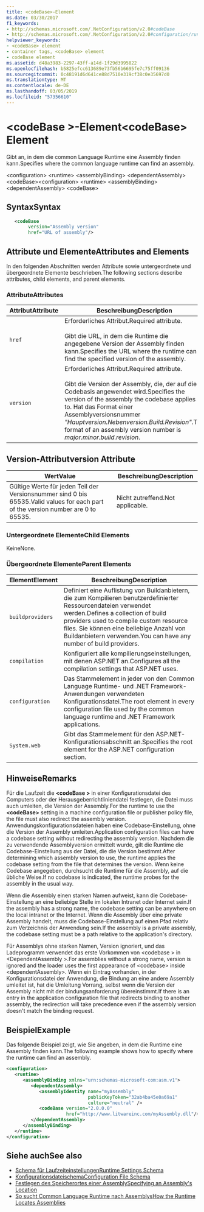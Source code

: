 ```yaml
---
title: <codeBase>-Element
ms.date: 03/30/2017
f1_keywords:
- http://schemas.microsoft.com/.NetConfiguration/v2.0#codeBase
- http://schemas.microsoft.com/.NetConfiguration/v2.0#configuration/runtime/assemblyBinding/dependentAssembly/codeBase
helpviewer_keywords:
- <codeBase> element
- container tags, <codeBase> element
- codeBase element
ms.assetid: d48a3983-2297-43ff-a14d-1f29d3995822
ms.openlocfilehash: b5825efcc613689e73fb56b6695fe7c75ff09136
ms.sourcegitcommit: 0c48191d6d641ce88d7510e319cf38c0e35697d0
ms.translationtype: MT
ms.contentlocale: de-DE
ms.lasthandoff: 03/05/2019
ms.locfileid: "57356610"
---
```

# <a name="codebase-element"></a><span data-ttu-id="b6024-102">\<codeBase >-Element</span><span class="sxs-lookup"><span data-stu-id="b6024-102">\<codeBase> Element</span></span>

<span data-ttu-id="b6024-103">Gibt an, in dem die common Language Runtime eine Assembly finden kann.</span><span class="sxs-lookup"><span data-stu-id="b6024-103">Specifies where the common language runtime can find an assembly.</span></span>

<span data-ttu-id="b6024-104">\<configuration> \<runtime> \<assemblyBinding> \<dependentAssembly> \<codeBase></span><span class="sxs-lookup"><span data-stu-id="b6024-104">\<configuration> \<runtime> \<assemblyBinding> \<dependentAssembly> \<codeBase></span></span>

## <a name="syntax"></a><span data-ttu-id="b6024-105">Syntax</span><span class="sxs-lookup"><span data-stu-id="b6024-105">Syntax</span></span>

```xml
   <codeBase
        version="Assembly version"
        href="URL of assembly"/>
```

## <a name="attributes-and-elements"></a><span data-ttu-id="b6024-106">Attribute und Elemente</span><span class="sxs-lookup"><span data-stu-id="b6024-106">Attributes and Elements</span></span>

<span data-ttu-id="b6024-107">In den folgenden Abschnitten werden Attribute sowie untergeordnete und übergeordnete Elemente beschrieben.</span><span class="sxs-lookup"><span data-stu-id="b6024-107">The following sections describe attributes, child elements, and parent elements.</span></span>

### <a name="attributes"></a><span data-ttu-id="b6024-108">Attribute</span><span class="sxs-lookup"><span data-stu-id="b6024-108">Attributes</span></span>

|<span data-ttu-id="b6024-109">Attribut</span><span class="sxs-lookup"><span data-stu-id="b6024-109">Attribute</span></span>|<span data-ttu-id="b6024-110">Beschreibung</span><span class="sxs-lookup"><span data-stu-id="b6024-110">Description</span></span>|
|---------------|-----------------|
|`href`|<span data-ttu-id="b6024-111">Erforderliches Attribut.</span><span class="sxs-lookup"><span data-stu-id="b6024-111">Required attribute.</span></span><br /><br /> <span data-ttu-id="b6024-112">Gibt die URL, in dem die Runtime die angegebene Version der Assembly finden kann.</span><span class="sxs-lookup"><span data-stu-id="b6024-112">Specifies the URL where the runtime can find the specified version of the assembly.</span></span>|
|`version`|<span data-ttu-id="b6024-113">Erforderliches Attribut.</span><span class="sxs-lookup"><span data-stu-id="b6024-113">Required attribute.</span></span><br /><br /> <span data-ttu-id="b6024-114">Gibt die Version der Assembly, die, der auf die Codebasis angewendet wird.</span><span class="sxs-lookup"><span data-stu-id="b6024-114">Specifies the version of the assembly the codebase applies to.</span></span> <span data-ttu-id="b6024-115">Hat das Format einer Assemblyversionsnummer *"Hauptversion.Nebenversion.Build.Revision"*.</span><span class="sxs-lookup"><span data-stu-id="b6024-115">The format of an assembly version number is *major.minor.build.revision*.</span></span>|

## <a name="version-attribute"></a><span data-ttu-id="b6024-116">Version-Attribut</span><span class="sxs-lookup"><span data-stu-id="b6024-116">version Attribute</span></span>

|<span data-ttu-id="b6024-117">Wert</span><span class="sxs-lookup"><span data-stu-id="b6024-117">Value</span></span>|<span data-ttu-id="b6024-118">Beschreibung</span><span class="sxs-lookup"><span data-stu-id="b6024-118">Description</span></span>|
|-----------|-----------------|
|<span data-ttu-id="b6024-119">Gültige Werte für jeden Teil der Versionsnummer sind 0 bis 65535.</span><span class="sxs-lookup"><span data-stu-id="b6024-119">Valid values for each part of the version number are 0 to 65535.</span></span>|<span data-ttu-id="b6024-120">Nicht zutreffend.</span><span class="sxs-lookup"><span data-stu-id="b6024-120">Not applicable.</span></span>|

### <a name="child-elements"></a><span data-ttu-id="b6024-121">Untergeordnete Elemente</span><span class="sxs-lookup"><span data-stu-id="b6024-121">Child Elements</span></span>

<span data-ttu-id="b6024-122">Keine</span><span class="sxs-lookup"><span data-stu-id="b6024-122">None.</span></span>

### <a name="parent-elements"></a><span data-ttu-id="b6024-123">Übergeordnete Elemente</span><span class="sxs-lookup"><span data-stu-id="b6024-123">Parent Elements</span></span>

|<span data-ttu-id="b6024-124">Element</span><span class="sxs-lookup"><span data-stu-id="b6024-124">Element</span></span>|<span data-ttu-id="b6024-125">Beschreibung</span><span class="sxs-lookup"><span data-stu-id="b6024-125">Description</span></span>|
|-------------|-----------------|
|`buildproviders`|<span data-ttu-id="b6024-126">Definiert eine Auflistung von Buildanbietern, die zum Kompilieren benutzerdefinierter Ressourcendateien verwendet werden.</span><span class="sxs-lookup"><span data-stu-id="b6024-126">Defines a collection of build providers used to compile custom resource files.</span></span> <span data-ttu-id="b6024-127">Sie können eine beliebige Anzahl von Buildanbietern verwenden.</span><span class="sxs-lookup"><span data-stu-id="b6024-127">You can have any number of build providers.</span></span>|
|`compilation`|<span data-ttu-id="b6024-128">Konfiguriert alle kompilierungseinstellungen, mit denen ASP.NET an.</span><span class="sxs-lookup"><span data-stu-id="b6024-128">Configures all the compilation settings that ASP.NET uses.</span></span>|
|`configuration`|<span data-ttu-id="b6024-129">Das Stammelement in jeder von den Common Language Runtime- und .NET Framework-Anwendungen verwendeten Konfigurationsdatei.</span><span class="sxs-lookup"><span data-stu-id="b6024-129">The root element in every configuration file used by the common language runtime and .NET Framework applications.</span></span>|
|`System.web`|<span data-ttu-id="b6024-130">Gibt das Stammelement für den ASP.NET-Konfigurationsabschnitt an.</span><span class="sxs-lookup"><span data-stu-id="b6024-130">Specifies the root element for the ASP.NET configuration section.</span></span>|

## <a name="remarks"></a><span data-ttu-id="b6024-131">Hinweise</span><span class="sxs-lookup"><span data-stu-id="b6024-131">Remarks</span></span>

<span data-ttu-id="b6024-132">Für die Laufzeit die  **\<codeBase >** in einer Konfigurationsdatei des Computers oder der Herausgeberrichtliniendatei festlegen, die Datei muss auch umleiten, die Version der Assembly.</span><span class="sxs-lookup"><span data-stu-id="b6024-132">For the runtime to use the **\<codeBase>** setting in a machine configuration file or publisher policy file, the file must also redirect the assembly version.</span></span> <span data-ttu-id="b6024-133">Anwendungskonfigurationsdateien haben eine Codebase-Einstellung, ohne die Version der Assembly umleiten.</span><span class="sxs-lookup"><span data-stu-id="b6024-133">Application configuration files can have a codebase setting without redirecting the assembly version.</span></span> <span data-ttu-id="b6024-134">Nachdem die zu verwendende Assemblyversion ermittelt wurde, gilt die Runtime die Codebase-Einstellung aus der Datei, die die Version bestimmt.</span><span class="sxs-lookup"><span data-stu-id="b6024-134">After determining which assembly version to use, the runtime applies the codebase setting from the file that determines the version.</span></span> <span data-ttu-id="b6024-135">Wenn keine Codebase angegeben, durchsucht die Runtime für die Assembly, auf die übliche Weise.</span><span class="sxs-lookup"><span data-stu-id="b6024-135">If no codebase is indicated, the runtime probes for the assembly in the usual way.</span></span>

<span data-ttu-id="b6024-136">Wenn die Assembly einen starken Namen aufweist, kann die Codebase-Einstellung an eine beliebige Stelle im lokalen Intranet oder Internet sein.</span><span class="sxs-lookup"><span data-stu-id="b6024-136">If the assembly has a strong name, the codebase setting can be anywhere on the local intranet or the Internet.</span></span> <span data-ttu-id="b6024-137">Wenn die Assembly über eine private Assembly handelt, muss die Codebase-Einstellung auf einen Pfad relativ zum Verzeichnis der Anwendung sein.</span><span class="sxs-lookup"><span data-stu-id="b6024-137">If the assembly is a private assembly, the codebase setting must be a path relative to the application's directory.</span></span>

<span data-ttu-id="b6024-138">Für Assemblys ohne starken Namen, Version ignoriert, und das Ladeprogramm verwendet das erste Vorkommen von \<codebase > in \<DependentAssembly >.</span><span class="sxs-lookup"><span data-stu-id="b6024-138">For assemblies without a strong name, version is ignored and the loader uses the first appearance of \<codebase> inside \<dependentAssembly>.</span></span> <span data-ttu-id="b6024-139">Wenn ein Eintrag vorhanden, in der Konfigurationsdatei der Anwendung, die Bindung an eine andere Assembly umleitet ist, hat die Umleitung Vorrang, selbst wenn die Version der Assembly nicht mit der bindungsanforderung übereinstimmt.</span><span class="sxs-lookup"><span data-stu-id="b6024-139">If there is an entry in the application configuration file that redirects binding to another assembly, the redirection will take precedence even if the assembly version doesn't match the binding request.</span></span>

## <a name="example"></a><span data-ttu-id="b6024-140">Beispiel</span><span class="sxs-lookup"><span data-stu-id="b6024-140">Example</span></span>

<span data-ttu-id="b6024-141">Das folgende Beispiel zeigt, wie Sie angeben, in dem die Runtime eine Assembly finden kann.</span><span class="sxs-lookup"><span data-stu-id="b6024-141">The following example shows how to specify where the runtime can find an assembly.</span></span>

```xml
<configuration>
   <runtime>
      <assemblyBinding xmlns="urn:schemas-microsoft-com:asm.v1">
         <dependentAssembly>
            <assemblyIdentity name="myAssembly"
                              publicKeyToken="32ab4ba45e0a69a1"
                              culture="neutral" />
            <codeBase version="2.0.0.0"
                      href="http://www.litwareinc.com/myAssembly.dll"/>
         </dependentAssembly>
      </assemblyBinding>
   </runtime>
</configuration>
```

## <a name="see-also"></a><span data-ttu-id="b6024-142">Siehe auch</span><span class="sxs-lookup"><span data-stu-id="b6024-142">See also</span></span>

- [<span data-ttu-id="b6024-143">Schema für Laufzeiteinstellungen</span><span class="sxs-lookup"><span data-stu-id="b6024-143">Runtime Settings Schema</span></span>](../../../../../docs/framework/configure-apps/file-schema/runtime/index.md)
- [<span data-ttu-id="b6024-144">Konfigurationsdateischema</span><span class="sxs-lookup"><span data-stu-id="b6024-144">Configuration File Schema</span></span>](../../../../../docs/framework/configure-apps/file-schema/index.md)
- [<span data-ttu-id="b6024-145">Festlegen des Speicherortes einer Assembly</span><span class="sxs-lookup"><span data-stu-id="b6024-145">Specifying an Assembly's Location</span></span>](../../../../../docs/framework/configure-apps/specify-assembly-location.md)
- [<span data-ttu-id="b6024-146">So sucht Common Language Runtime nach Assemblys</span><span class="sxs-lookup"><span data-stu-id="b6024-146">How the Runtime Locates Assemblies</span></span>](../../../../../docs/framework/deployment/how-the-runtime-locates-assemblies.md)
